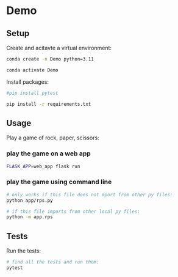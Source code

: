 # Demo

## Setup

Create and acitavte a virtual environment:

```sh
conda create -n Demo python=3.11

conda activate Demo 
```

Install packages:

```sh
#pip install pytest

pip install -r requirements.txt
```

## Usage

Play a game of rock, paper, scissors:

### play the game on a web app
```sh
FLASK_APP=web_app flask run
```

### play the game using command line
```sh
# only works if this file does not mport from other py files:
python app/rps.py

# if this file imports from other local py files:
python -m app.rps
```

## Tests

Run the tests:

```sh
# find all the tests and run them:
pytest
```